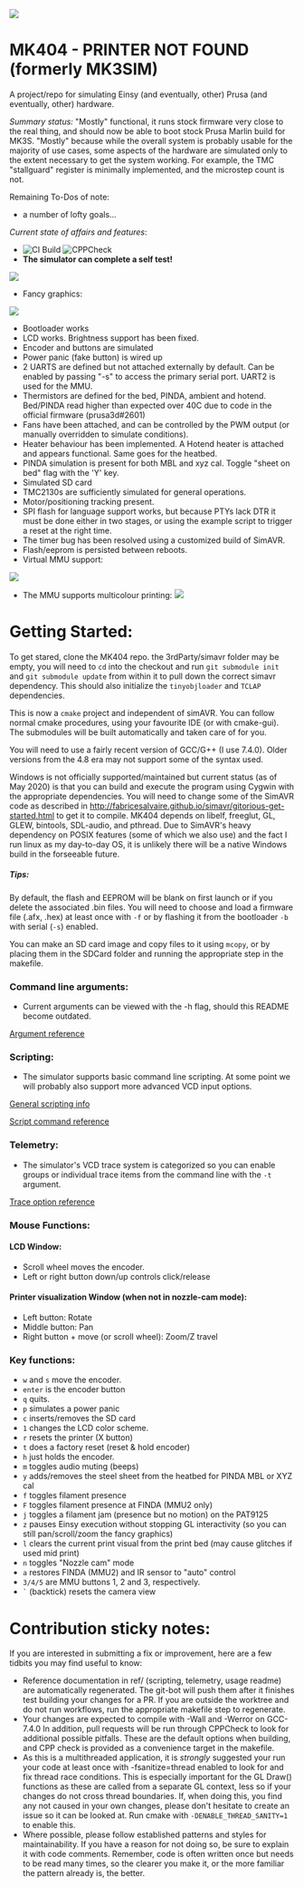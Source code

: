 ![](assets/Logo.png)

# MK404 - PRINTER NOT FOUND (formerly MK3SIM)
A project/repo for simulating Einsy (and eventually, other) Prusa (and eventually, other) hardware.

*Summary status:* "Mostly" functional, it runs stock firmware very close to the real thing, and should now be able to boot stock Prusa Marlin build for MK3S. "Mostly" because while the overall system is probably usable for the majority of use cases, some aspects of the hardware are simulated only to the extent necessary to get the system working. For example, the TMC "stallguard" register is minimally implemented, and the microstep count is not.

Remaining To-Dos of note:
- a number of lofty goals...

*Current state of affairs and features*:
- ![CI Build](https://github.com/vintagepc/MK3SIM/workflows/CI%20Build/badge.svg) ![CPPCheck](https://github.com/vintagepc/MK3SIM/workflows/CPPCheck/badge.svg)
- **The simulator can complete a self test!**


![](https://user-images.githubusercontent.com/53943260/80157964-63404880-8595-11ea-9bfe-55668a0d4807.png)

- Fancy graphics:

![](images/Advanced_gfx.png)

- Bootloader works
- LCD works. Brightness support has been fixed.
- Encoder and buttons are simulated
- Power panic (fake button) is wired up
- 2 UARTS are defined but not attached externally by default. Can be enabled by passing "-s" to access the primary serial port. UART2 is used for the MMU.
- Thermistors are defined for the bed, PINDA, ambient and hotend. Bed/PINDA read higher than expected over 40C due to code in the official firmware (prusa3d#2601)
- Fans have been attached, and can be controlled by the PWM output (or manually overridden to simulate conditions).
- Heater behaviour has been implemented. A Hotend heater is attached and appears functional. Same goes for the heatbed.
- PINDA simulation is present for both MBL and xyz cal. Toggle "sheet on bed" flag with the 'Y' key.
- Simulated SD card
- TMC2130s are sufficiently simulated for general operations.
- Motor/positioning tracking present.
- SPI flash for language support works, but because PTYs lack DTR it must be done either in two stages, or using the example script to trigger a reset at the right time.
- The timer bug has been resolved using a customized build of SimAVR.
- Flash/eeprom is persisted between reboots.
- Virtual MMU support:

![](images/MMU2.png)

- The MMU supports multicolour printing:
![](https://user-images.githubusercontent.com/53943260/84335826-c432d880-ab63-11ea-9534-6cc61ae1a745.png)

# Getting Started:

To get stared, clone the MK404 repo. the 3rdParty/simavr folder may be empty, you will need to `cd` into the checkout and run `git submodule init` and `git submodule update` from within it to pull down the correct simavr dependency. This should also initialize the `tinyobjloader` and `TCLAP` dependencies.

This is now a `cmake` project and independent of simAVR. You can follow normal cmake procedures, using your favourite IDE (or with cmake-gui). The submodules will be built automatically and taken care of for you.

You will need to use a fairly recent version of GCC/G++ (I use 7.4.0). Older versions from the 4.8 era may not support some of the syntax used.

Windows is not officially supported/maintained but current status (as of May 2020) is that you can build and execute the program using Cygwin with the appropriate dependencies. You will need to change some of the SimAVR code as described in http://fabricesalvaire.github.io/simavr/gitorious-get-started.html to get it to compile. MK404 depends on libelf, freeglut, GL, GLEW, bintools, SDL-audio, and pthread. Due to SimAVR's heavy dependency on POSIX features (some of which we also use) and the fact I run linux as my day-to-day OS, it is unlikely there will be a native Windows build in the forseeable future.

##### Tips:
By default, the flash and EEPROM will be blank on first launch or if you delete the associated .bin files.
You will need to choose and load a firmware file (.afx, .hex) at least once with `-f` or by flashing it from the bootloader `-b` with serial (`-s`) enabled.

You can make an SD card image and copy files to it using `mcopy`, or by placing them in the SDCard folder and running the appropriate step in the makefile.

### Command line arguments:
- Current arguments can be viewed with the -h flag, should this README become outdated.

[Argument reference](ref/CommandLine.md)

### Scripting:
- The simulator supports basic command line scripting. At some point we will probably also support more advanced VCD input options.

[General scripting info](scripts/Scripting.md)

[Script command reference](ref/Scripting.md)

### Telemetry:
- The simulator's VCD trace system is categorized so you can enable groups or individual trace items from the command line with the `-t` argument.

[Trace option reference](ref/TraceOptions.md)

### Mouse Functions:
#### LCD Window:
- Scroll wheel moves the encoder.
- Left or right button down/up controls click/release
#### Printer visualization Window (when not in nozzle-cam mode):
- Left button: Rotate
- Middle button: Pan
- Right button + move (or scroll wheel): Zoom/Z travel

### Key functions:
- `w` and `s` move the encoder.
- `enter` is the encoder button
- `q` quits.
- `p` simulates a power panic
- `c` inserts/removes the SD card
- `1` changes the LCD color scheme.
- `r` resets the printer (X button)
- `t` does a factory reset (reset & hold encoder)
- `h` just holds the encoder.
- `m` toggles audio muting (beeps)
- `y` adds/removes the steel sheet from the heatbed for PINDA MBL or XYZ cal
- `f` toggles filament presence
- `F` toggles filament presence at FINDA (MMU2 only)
- `j` toggles a filament jam (presence but no motion) on the PAT9125
- `z` pauses Einsy execution without stopping GL interactivity (so you can still pan/scroll/zoom the fancy graphics)
- `l` clears the current print visual from the print bed (may cause glitches if used mid print)
- `n` toggles "Nozzle cam" mode
- `a` restores FINDA (MMU2) and IR sensor to "auto" control
- `3/4/5` are MMU buttons 1, 2 and 3, respectively.
- `` ` `` (backtick) resets the camera view

# Contribution sticky notes:

If you are interested in submitting a fix or improvement, here are a few tidbits you may find useful to know:

- Reference documentation in ref/ (scripting, telemetry, usage readme) are automatically regenerated. The git-bot will push them after it finishes test building your changes for a PR. If you are outside the worktree and do not run workflows, run the appropriate makefile step to regenerate.
- Your changes are expected to compile with -Wall and -Werror on GCC-7.4.0 In addition, pull requests will be run through CPPCheck to look for additional possible pitfalls. These are the default options when building, and CPP check is provided as a convenience target in the makefile.
- As this is a multithreaded application, it is *strongly* suggested your run your code at least once with -fsanitize=thread enabled to look for and fix thread race conditions. This is especially important for the GL Draw() functions as these are called from a separate GL context, less so if your changes do not cross thread boundaries. If, when doing this, you find any not caused in your own changes, please don't hesitate to create an issue so it can be looked at. Run cmake with `-DENABLE_THREAD_SANITY=1` to enable this.
- Where possible, please follow established patterns and styles for maintainability. If you have a reason for not doing so, be sure to explain it with code comments. Remember, code is often written once but needs to be read many times, so the clearer you make it, or the more familiar the pattern already is, the better.
